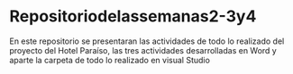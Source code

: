 # Repositoriodelassemanas2-3y4
En este repositorio se presentaran las actividades de todo lo realizado del proyecto del Hotel Paraíso, las tres actividades desarrolladas en Word y aparte la carpeta de todo lo realizado en visual Studio   
